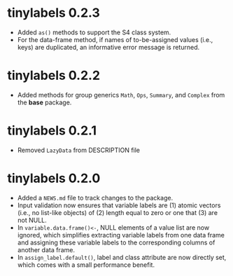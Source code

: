 
# tinylabels 0.2.3

- Added `as()` methods to support the S4 class system.
- For the data-frame method, if names of to-be-assigned values (i.e., keys) are
  duplicated, an informative error message is returned.

# tinylabels 0.2.2

- Added methods for group generics `Math`, `Ops`, `Summary`, and `Complex` from
  the **base** package.

# tinylabels 0.2.1

- Removed `LazyData` from DESCRIPTION file

# tinylabels 0.2.0

- Added a `NEWS.md` file to track changes to the package.
- Input validation now ensures that variable labels are (1) atomic vectors (i.e.,
  no list-like objects) of (2) length equal to zero or one that (3) are not NULL.
- In `variable.data.frame()<-`, NULL elements of a value list are now ignored,
  which simplifies extracting variable labels from one data frame and assigning
  these variable labels to the corresponding columns of another data frame.
- In `assign_label.default()`, label and class attribute are now directly set,
  which comes with a small performance benefit.
